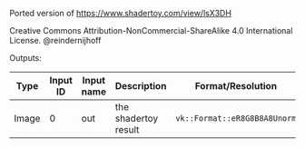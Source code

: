 Ported version of https://www.shadertoy.com/view/lsX3DH

Creative Commons Attribution-NonCommercial-ShareAlike 4.0 International License.
@reindernijhoff

Outputs:

| Type  | Input ID | Input name | Description          | Format/Resolution            | Persistent |
|-------|----------|------------|----------------------|------------------------------|------------|
| Image | 0        | out        | the shadertoy result | `vk::Format::eR8G8B8A8Unorm` | no         |
